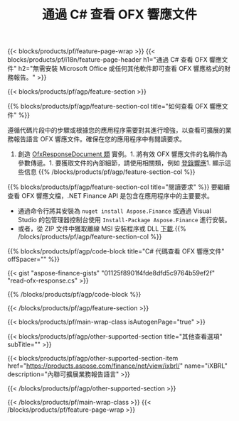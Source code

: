 ﻿---
title: 通過 C# 查看 OFX 響應文件
description: OFX 響應文件查看的示例代碼。使用 API 示例代碼查看基於 .NET 的應用程序中的批處理 OFX 響應文件。 
url: /zh-hant/net/view/ofx-response/
family: finance
platformtag: net
feature: view
informat: OFX response
outformat: 
otherformats: 
---
{{< blocks/products/pf/feature-page-wrap >}}
{{< blocks/products/pf/i18n/feature-page-header h1="通過 C# 查看 OFX 響應文件" h2="無需安裝 Microsoft Office 或任何其他軟件即可查看 OFX 響應格式的財務報告。" >}}

{{< blocks/products/pf/agp/feature-section >}}

{{% blocks/products/pf/agp/feature-section-col title="如何查看 OFX 響應文件" %}}

遵循代碼片段中的步驟或根據您的應用程序需要對其進行增強，以查看可擴展的業務報告語言 OFX 響應文件。確保在您的應用程序中有閱讀要求。

1. 創造 [OfxResponseDocument 類](https://apireference.aspose.com/finance/net/aspose.finance.ofx/ofxresponsedocument) 實例。1. 將有效 OFX 響應文件的名稱作為參數傳遞。1. 要獲取文件的內部細節，請使用相關類，例如 [登錄響應](https://apireference.aspose.com/finance/net/aspose.finance.ofx.signon/signonresponse)1. 顯示這些信息
{{% /blocks/products/pf/agp/feature-section-col %}}

{{% blocks/products/pf/agp/feature-section-col title="閱讀要求" %}}
要繼續查看 OFX 響應文檔，.NET Finance API 是包含在應用程序中的主要要求。 
- 通過命令行將其安裝為 ```nuget install Aspose.Finance``` 或通過 Visual Studio 的包管理器控制台使用 ```Install-Package Aspose.Finance``` 進行安裝。
- 或者，從 ZIP 文件中獲取離線 MSI 安裝程序或 DLL [下載](https://downloads.aspose.com/finance/net).{{% /blocks/products/pf/agp/feature-section-col %}}

{{% blocks/products/pf/agp/code-block title="C# 代碼查看 OFX 響應文件" offSpacer="" %}}

{{< gist "aspose-finance-gists" "01125f8901f4fde8dfd5c9764b59ef2f" "read-ofx-response.cs" >}}

{{% /blocks/products/pf/agp/code-block %}}

{{< /blocks/products/pf/agp/feature-section >}}

{{< blocks/products/pf/main-wrap-class isAutogenPage="true" >}}

{{< blocks/products/pf/agp/other-supported-section title="其他查看選項" subTitle="" >}}

{{< blocks/products/pf/agp/other-supported-section-item href="https://products.aspose.com/finance/net/view/ixbrl/" name="iXBRL" description="內聯可擴展業務報告語言" >}}

{{< /blocks/products/pf/agp/other-supported-section >}}

{{< /blocks/products/pf/main-wrap-class >}}
{{< /blocks/products/pf/feature-page-wrap >}}